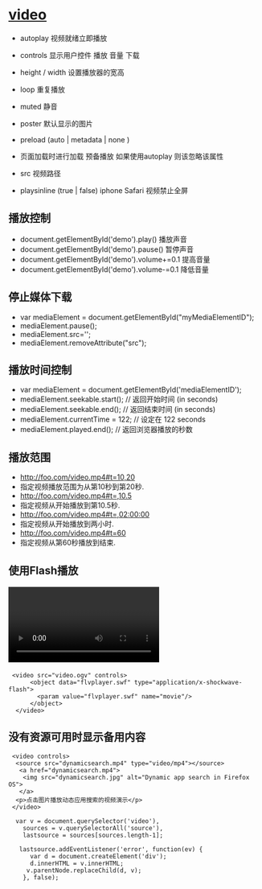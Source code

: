 #  [video](https://developer.mozilla.org/zh-CN/docs/Web/Guide/HTML/Using_HTML5_audio_and_video)

-  autoplay 视频就绪立即播放 

- controls  显示用户控件 播放 音量 下载 

- height / width  设置播放器的宽高

- loop  重复播放

- muted  静音 

- poster  默认显示的图片 

- preload  (auto | metadata | none ) 

 - 页面加载时进行加载 预备播放  如果使用autoplay 则该忽略该属性 

-  src 视频路径 

-   playsinline (true | false) iphone Safari 视频禁止全屏 

##  播放控制  
 - document.getElementById('demo').play()  播放声音 
 - document.getElementById('demo').pause() 暂停声音 
 - document.getElementById('demo').volume+=0.1 提高音量 
 -  document.getElementById('demo').volume-=0.1 降低音量 
 ## 停止媒体下载  
 -  var mediaElement = document.getElementById("myMediaElementID");
 -  mediaElement.pause();
 -  mediaElement.src='';
 -  mediaElement.removeAttribute("src"); 

 ## 播放时间控制 

  - var mediaElement = document.getElementById('mediaElementID');
  - mediaElement.seekable.start();  // 返回开始时间 (in seconds)
  - mediaElement.seekable.end();    // 返回结束时间 (in seconds)
  - mediaElement.currentTime = 122; // 设定在 122 seconds
  - mediaElement.played.end();      // 返回浏览器播放的秒数

  ## 播放范围 

 -  http://foo.com/video.mp4#t=10,20
 - 指定视频播放范围为从第10秒到第20秒.
 - http://foo.com/video.mp4#t=,10.5
 - 指定视频从开始播放到第10.5秒.
 - http://foo.com/video.mp4#t=,02:00:00
 - 指定视频从开始播放到两小时.
 - http://foo.com/video.mp4#t=60
 - 指定视频从第60秒播放到结束.

## 使用Flash播放
 #### <video> 标签不被支持时可以使用Flash播放Flash格式的影像

  ```  
   <video src="video.ogv" controls>
        <object data="flvplayer.swf" type="application/x-shockwave-flash">
          <param value="flvplayer.swf" name="movie"/>
        </object>
    </video>

```
 ## 没有资源可用时显示备用内容
```
 <video controls>
  <source src="dynamicsearch.mp4" type="video/mp4"></source>
   <a href="dynamicsearch.mp4">
    <img src="dynamicsearch.jpg" alt="Dynamic app search in Firefox OS">
   </a>
  <p>点击图片播放动态应用搜索的视频演示</p>
 </video>
```


```
  var v = document.querySelector('video'),
    sources = v.querySelectorAll('source'),
    lastsource = sources[sources.length-1];

   lastsource.addEventListener('error', function(ev) {
      var d = document.createElement('div');
      d.innerHTML = v.innerHTML;
     v.parentNode.replaceChild(d, v);
    }, false);

```